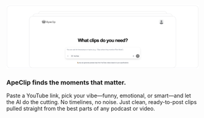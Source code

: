 ![Banner](https://raw.githubusercontent.com/Apeclip/.github/refs/heads/main/assets/banner.png)

### ApeClip finds the moments that matter.
Paste a YouTube link, pick your vibe—funny, emotional, or smart—and let the AI do the cutting.
No timelines, no noise. Just clean, ready-to-post clips pulled straight from the best parts of any podcast or video.
